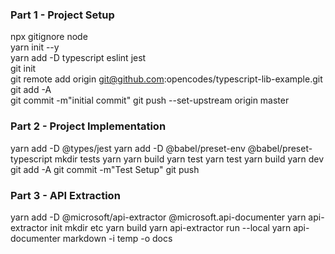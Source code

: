 ### Part 1 - Project Setup
npx gitignore node   
yarn init --y   
yarn add -D typescript eslint jest      
git init     
git remote add origin git@github.com:opencodes/typescript-lib-example.git
git add -A    
git commit -m"initial commit" 
git push --set-upstream origin master    
### Part 2 - Project Implementation
yarn add -D @types/jest
yarn add -D @babel/preset-env @babel/preset-typescript
mkdir tests
yarn
yarn build
yarn test
yarn test
yarn build
yarn dev
git add -A
git commit -m"Test Setup"
git push
### Part 3 - API Extraction
yarn add -D @microsoft/api-extractor @microsoft.api-documenter
yarn api-extractor init
mkdir etc
yarn build
yarn api-extractor run --local
yarn api-documenter markdown -i temp -o docs
